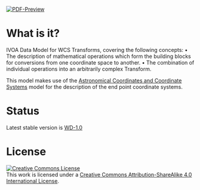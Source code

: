 [![PDF-Preview](https://img.shields.io/badge/PDF-Preview-yellow)](https://github.com/ivoa-std/TransformDM/releases/download/auto-pdf-preview/Transforms-draft.pdf)

# What is it?
IVOA Data Model for WCS Transforms, covering the following concepts:
  • The description of mathematical operations which form the building blocks for conversions from one coordinate space to another.
  • The combination of individual operations into an arbitrarily complex Transform.
  
This model makes use of the [Astronomical Coordinates and Coordinate Systems](https://www.ivoa.net/documents/Coords/20200310/index.html) model for the description of the end point coordinate systems.

# Status
Latest stable version is [WD-1.0](https://www.ivoa.net/documents/WCSTrans/20200803/index.html)


# License
<a rel="license" href="http://creativecommons.org/licenses/by-sa/4.0/">
  <img alt="Creative Commons License" style="border-width:0" src="https://i.creativecommons.org/l/by-sa/4.0/88x31.png" /></a>
  <br />
  This work is licensed under a <a rel="license" href="http://creativecommons.org/licenses/by-sa/4.0/">
  Creative Commons Attribution-ShareAlike 4.0 International License</a>.
  
